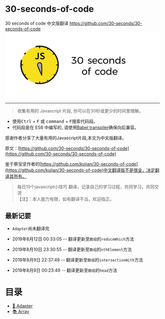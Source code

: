 # 30-seconds-of-code
30 seconds of code 中文版翻译     https://github.com/30-seconds/30-seconds-of-code
![Logo](img/logo.png)

---
> 收集有用的 Javascript 片段, 你可以在30秒或更少的时间里理解。

- 使用<kbd>Ctrl</kbd> + <kbd>F</kbd> 或 <kbd>command</kbd> + <kbd>F</kbd>搜索代码段。
- 代码段是在 ES6 中编写的, 请使用[Babel transpiler](https://babeljs.io/)确保向后兼容。

感谢作者分享了大量有用的Javascript片段,本文为中文版翻译。

原文：[https://github.com/30-seconds/30-seconds-of-code](https://github.com/30-seconds/30-seconds-of-code)

鉴于蔡宝坚作者的[https://github.com/kujian/30-seconds-of-code](https://github.com/kujian/30-seconds-of-code)中文翻译版不是很全，决定翻译其所有。

> 每日10个javascript小技巧 翻译，记录自己的学习过程，共同学习，共同交流 <br>
>【注】：本人能力有限，如有翻译不当，欢迎指正。

## 最新记要
- `Adapter`尚未翻译完

- 2019年8月12日 00:33:05 -- 翻译更新至`数组`的`reduceWhich`方法  

- 2019年8月10日 23:30:55 -- 翻译更新至`数组`的`nthElement`方法  

- 2019年8月9日 22:37:49 -- 翻译更新至`数组`的`intersectionWith`方法 

- 2019年8月9日 00:23:49 -- 翻译更新至`数组`的`head`方法

# 目录

- [🔌 Adapter](/lib/Adapter.md)
- [📚 Array](/lib/Array.md)
